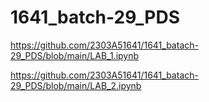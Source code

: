 # 1641_batch-29_PDS
https://github.com/2303A51641/1641_batach-29_PDS/blob/main/LAB_1.ipynb


https://github.com/2303A51641/1641_batach-29_PDS/blob/main/LAB_2.ipynb
